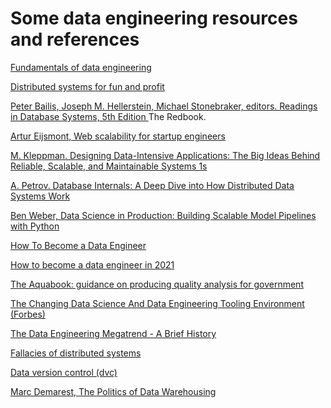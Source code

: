 # Some data engineering resources and references

[Fundamentals of data engineering](https://www.amazon.com/Fundamentals-Data-Engineering-Joe-Reis-ebook/dp/B0B4VH4T37/)

[Distributed systems for fun and profit](http://book.mixu.net/distsys/)

[Peter Bailis, Joseph M. Hellerstein, Michael Stonebraker, editors. Readings in Database Systems, 5th Edition
](http://www.redbook.io/) The Redbook.

[Artur Eijsmont, Web scalability for startup engineers](https://www.amazon.com/dp/B00ZPS4KI0/)

[M. Kleppman. Designing Data-Intensive Applications: The Big Ideas Behind Reliable, Scalable, and Maintainable Systems 1s](https://www.amazon.com/dp/1449373321/)

[A. Petrov. Database Internals: A Deep Dive into How Distributed Data Systems Work](https://www.amazon.com/Database-Internals-Deep-Distributed-Systems/dp/1492040347/)

[Ben Weber, Data Science in Production: Building Scalable Model Pipelines with Python](https://www.amazon.com/Data-Science-Production-Building-Pipelines-ebook/dp/B083H2YWP4/ref=sr_1_16?keywords=data+science&qid=1579316649&s=digital-text&sr=1-16)

[How To Become a Data Engineer](https://github.com/adilkhash/Data-Engineering-HowTo)

[How to become a data engineer in 2021](https://khashtamov.com/en/how-to-become-a-data-engineer/)

[The Aquabook: guidance on producing quality analysis for government ](https://www.gov.uk/government/publications/the-aqua-book-guidance-on-producing-quality-analysis-for-government)

[The Changing Data Science And Data Engineering Tooling Environment (Forbes)](https://www.forbes.com/sites/cognitiveworld/2019/12/01/why-data-scientists-arent-data-engineers/#14c0cbae3445)

[The Data Engineering Megatrend - A Brief History](https://rudderstack.com/blog/the-data-engineering-megatrend-a-brief-history)

[Fallacies of distributed systems](https://architecturenotes.co/fallacies-of-distributed-systems/)

[Data version control (dvc)](https://github.com/iterative/dvc)

[Marc Demarest, The Politics of Data Warehousing](http://www.marcdemarest.com/dwpoly.html)
